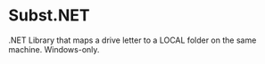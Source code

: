 # Subst.NET
.NET Library that maps a drive letter to a LOCAL folder on the same machine. Windows-only.
